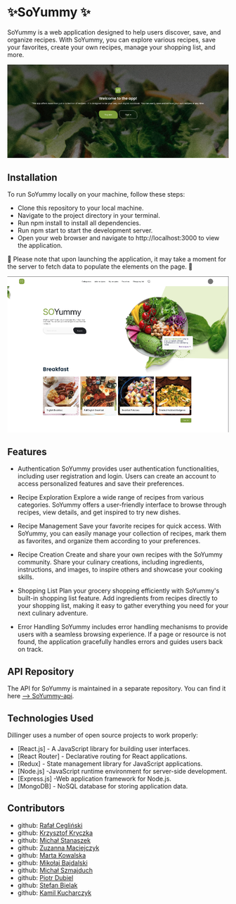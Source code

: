 #  ✨SoYummy ✨

SoYummy is a web application designed to help users discover, save, and organize recipes. With SoYummy, you can explore various recipes, save your favorites, create your own recipes, manage your shopping list, and more.


![Homepage](./public/readmeImg/homePage.png)

## Installation
To run SoYummy locally on your machine, follow these steps:
- Clone this repository to your local machine.
- Navigate to the project directory in your terminal.
- Run npm install to install all dependencies.
- Run npm start to start the development server.
- Open your web browser and navigate to http://localhost:3000 to view the application.

🔨 Please note that upon launching the application, it may take a moment for the server to fetch data to populate the elements on the page. 🔨


![Mainpage](./public/readmeImg/Main.png)


## Features

- Authentication
SoYummy provides user authentication functionalities, including user registration and login. Users can create an account to access personalized features and save their preferences.

- Recipe Exploration
Explore a wide range of recipes from various categories. SoYummy offers a user-friendly interface to browse through recipes, view details, and get inspired to try new dishes.

- Recipe Management
Save your favorite recipes for quick access. With SoYummy, you can easily manage your collection of recipes, mark them as favorites, and organize them according to your preferences.

- Recipe Creation
Create and share your own recipes with the SoYummy community. Share your culinary creations, including ingredients, instructions, and images, to inspire others and showcase your cooking skills.

- Shopping List
Plan your grocery shopping efficiently with SoYummy's built-in shopping list feature. Add ingredients from recipes directly to your shopping list, making it easy to gather everything you need for your next culinary adventure.

- Error Handling
SoYummy includes error handling mechanisms to provide users with a seamless browsing experience. If a page or resource is not found, the application gracefully handles errors and guides users back on track.


## API Repository

The API for SoYummy is maintained in a separate repository. You can find it here [ --> SoYummy-api](https://github.com/RafalCeglinsk/SoYummy-api).



## Technologies Used

Dillinger uses a number of open source projects to work properly:

- [React.js] - A JavaScript library for building user interfaces.
- [React Router] - Declarative routing for React applications.
- [Redux] - State management library for JavaScript applications.
- [Node.js] -JavaScript runtime environment for server-side development.
- [Express.js] -Web application framework for Node.js.
- [MongoDB] - NoSQL database for storing application data.


## Contributors

- github: [Rafał Cegliński](https://www.github.com/RafalCeglinsk)
- github: [Krzysztof Kryczka](https://www.github.com/krzysztof-kryczka) 
- github: [Michał Stanaszek](https://www.github.com/MichalStanaszek)
- github: [Zuzanna Maciejczyk](https://www.github.com/Zjadlbyscos) 
- github: [Marta Kowalska](https://www.github.com/KowalskaMarta) 
- github: [Mikołaj Bajdalski](https://www.github.com/MikolajBajdalski) 
- github: [Michał Szmajduch](https://www.github.com/MichalSzmajduch) 
- github: [Piotr Dubiel](https://www.github.com/PiotrD1994) 
- github: [Stefan Bielak](https://www.github.com/StefanBielak) 
- github: [Kamil Kucharczyk](https://www.github.com/KamilKucharczyk) 